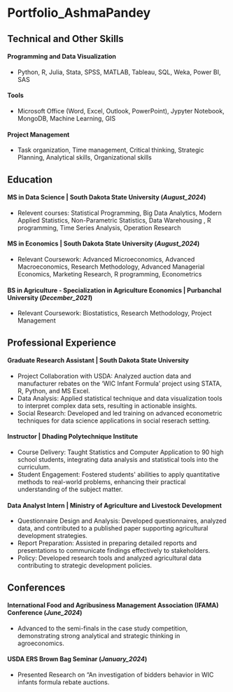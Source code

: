 # Portfolio_AshmaPandey

## Technical and Other Skills 
#### Programming and Data Visualization
- Python, R, Julia, Stata, SPSS, MATLAB, Tableau, SQL, Weka, Power BI, SAS

#### Tools
- Microsoft Office (Word, Excel, Outlook, PowerPoint), Jypyter Notebook, MongoDB, Machine Learning, GIS

#### Project Management
- Task organization, Time management, Critical thinking, Strategic Planning, Analytical skills, Organizational skills

## Education
#### MS in Data Science | South Dakota State University (_August_2024_)
- Relevent courses: Statistical Programming, Big Data Analytics, Modern Applied Statistics, Non-Parametric Statistics, Data Warehousing , R programming, Time Series Analysis, Operation Research

#### MS in Economics | South Dakota State University (_August_2024_)
- Relevant Coursework: Advanced Microeconomics, Advanced Macroeconomics, Research Methodology, Advanced Managerial Economics, Marketing Research, R programming, Econometrics

#### BS in Agriculture - Specialization in Agriculture Economics | Purbanchal University (_December_2021_)
- Relevant Coursework: Biostatistics, Research Methodology, Project Management

## Professional Experience
#### Graduate Research Assistant | South Dakota State University 
- Project Collaboration with USDA: Analyzed auction data and manufacturer rebates on the ‘WIC Infant Formula’ project using STATA, R, Python, and MS Excel.
- Data Analysis: Applied statistical technique and data visualization tools to interpret complex data sets, resulting in actionable insights.
- Social Research: Developed and led training on advanced econometric techniques for data science applications in social reserach setting.

#### Instructor | Dhading Polytechnique Institute
- Course Delivery: Taught Statistics and Computer Application to 90 high school students, integrating data analysis and statistical tools into the curriculum.
- Student Engagement: Fostered students' abilities to apply quantitative methods to real-world problems, enhancing their practical understanding of the subject matter.

#### Data Analyst Intern | Ministry of Agriculture and Livestock Development 
- Questionnaire Design and Analysis: Developed questionnaires, analyzed data, and contributed to a published paper supporting agricultural development strategies.
- Report Preparation: Assisted in preparing detailed reports and presentations to communicate findings effectively to stakeholders.
- Policy: Developed research tools and analyzed agricultural data contributing to strategic development policies.

## Conferences
#### International Food and Agribusiness Management Association (IFAMA) Conference (_June_2024_)
- Advanced to the semi-finals in the case study competition, demonstrating strong analytical and strategic thinking in agroeconomics.

#### USDA ERS Brown Bag Seminar (_January_2024_)
- Presented Research on “An investigation of bidders behavior in WIC infants formula rebate auctions.



